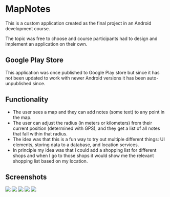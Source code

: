 # MapNotes

This is a custom application created as the final project in an Android development course.

The topic was free to choose and course participants had to design and implement an application on their own.

## Google Play Store

This application was once published to Google Play store but since it has not been updated to work with newer Android versions it has been auto-unpublished since.

## Functionality

* The user sees a map and they can add notes (some text) to any point in the map.
* The user can adjust the radius (in meters or kilometers) from their current position (determined with GPS), and they get a list of all notes that fall within that radius.
* The idea was that this is a fun way to try out multiple different things: UI elements, storing data to a database, and location services.
* In principle my idea was that I could add a shopping list for different shops and when I go to those shops it would show me the relevant shopping list based on my location.

## Screenshots

![](docs/images/landscape_no_notes.png?raw=true)
![](docs/images/view_note.png?raw=true)
![](docs/images/portrait_single_note.png?raw=true)
![](docs/images/edit_note.png?raw=true)
![](docs/images/portrait_multiple_notes.png?raw=true)
